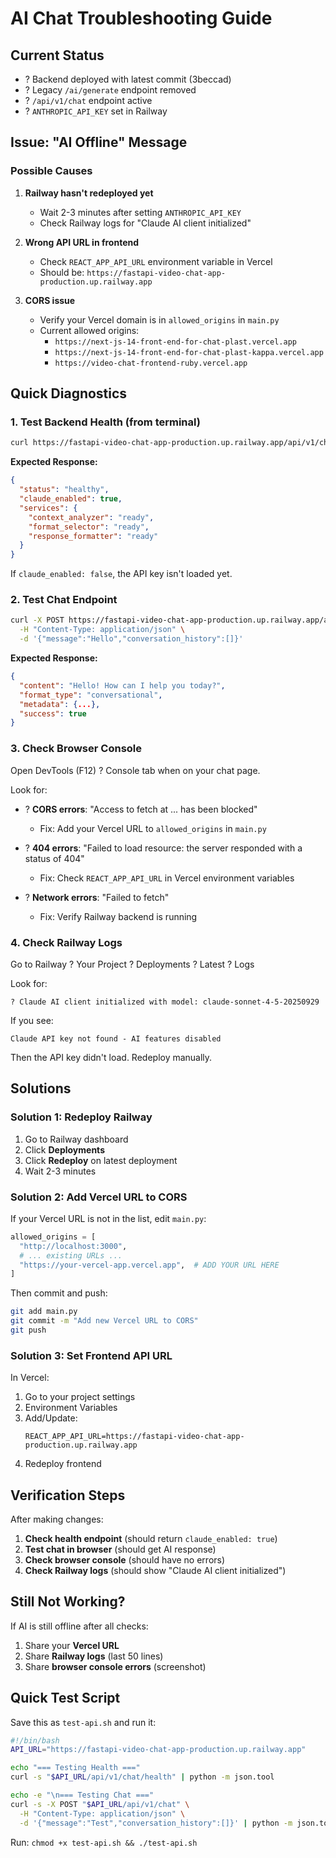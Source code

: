 # AI Chat Troubleshooting Guide

## Current Status
- ? Backend deployed with latest commit (3beccad)
- ? Legacy `/ai/generate` endpoint removed
- ? `/api/v1/chat` endpoint active
- ? `ANTHROPIC_API_KEY` set in Railway

## Issue: "AI Offline" Message

### Possible Causes

1. **Railway hasn't redeployed yet**
   - Wait 2-3 minutes after setting `ANTHROPIC_API_KEY`
   - Check Railway logs for "Claude AI client initialized"

2. **Wrong API URL in frontend**
   - Check `REACT_APP_API_URL` environment variable in Vercel
   - Should be: `https://fastapi-video-chat-app-production.up.railway.app`

3. **CORS issue**
   - Verify your Vercel domain is in `allowed_origins` in `main.py`
   - Current allowed origins:
     - `https://next-js-14-front-end-for-chat-plast.vercel.app`
     - `https://next-js-14-front-end-for-chat-plast-kappa.vercel.app`
     - `https://video-chat-frontend-ruby.vercel.app`

## Quick Diagnostics

### 1. Test Backend Health (from terminal)
```sh
curl https://fastapi-video-chat-app-production.up.railway.app/api/v1/chat/health
```

**Expected Response:**
```json
{
  "status": "healthy",
  "claude_enabled": true,
  "services": {
    "context_analyzer": "ready",
    "format_selector": "ready",
    "response_formatter": "ready"
  }
}
```

If `claude_enabled: false`, the API key isn't loaded yet.

### 2. Test Chat Endpoint
```sh
curl -X POST https://fastapi-video-chat-app-production.up.railway.app/api/v1/chat \
  -H "Content-Type: application/json" \
  -d '{"message":"Hello","conversation_history":[]}'
```

**Expected Response:**
```json
{
  "content": "Hello! How can I help you today?",
  "format_type": "conversational",
  "metadata": {...},
  "success": true
}
```

### 3. Check Browser Console
Open DevTools (F12) ? Console tab when on your chat page.

Look for:
- ? **CORS errors**: "Access to fetch at ... has been blocked"
  - Fix: Add your Vercel URL to `allowed_origins` in `main.py`
  
- ? **404 errors**: "Failed to load resource: the server responded with a status of 404"
  - Fix: Check `REACT_APP_API_URL` in Vercel environment variables

- ? **Network errors**: "Failed to fetch"
  - Fix: Verify Railway backend is running

### 4. Check Railway Logs
Go to Railway ? Your Project ? Deployments ? Latest ? Logs

Look for:
```
? Claude AI client initialized with model: claude-sonnet-4-5-20250929
```

If you see:
```
Claude API key not found - AI features disabled
```
Then the API key didn't load. Redeploy manually.

## Solutions

### Solution 1: Redeploy Railway
1. Go to Railway dashboard
2. Click **Deployments**
3. Click **Redeploy** on latest deployment
4. Wait 2-3 minutes

### Solution 2: Add Vercel URL to CORS
If your Vercel URL is not in the list, edit `main.py`:

```python
allowed_origins = [
  "http://localhost:3000",
  # ... existing URLs ...
  "https://your-vercel-app.vercel.app",  # ADD YOUR URL HERE
]
```

Then commit and push:
```sh
git add main.py
git commit -m "Add new Vercel URL to CORS"
git push
```

### Solution 3: Set Frontend API URL
In Vercel:
1. Go to your project settings
2. Environment Variables
3. Add/Update:
   ```
   REACT_APP_API_URL=https://fastapi-video-chat-app-production.up.railway.app
   ```
4. Redeploy frontend

## Verification Steps

After making changes:

1. **Check health endpoint** (should return `claude_enabled: true`)
2. **Test chat in browser** (should get AI response)
3. **Check browser console** (should have no errors)
4. **Check Railway logs** (should show "Claude AI client initialized")

## Still Not Working?

If AI is still offline after all checks:

1. Share your **Vercel URL**
2. Share **Railway logs** (last 50 lines)
3. Share **browser console errors** (screenshot)

## Quick Test Script

Save this as `test-api.sh` and run it:

```bash
#!/bin/bash
API_URL="https://fastapi-video-chat-app-production.up.railway.app"

echo "=== Testing Health ==="
curl -s "$API_URL/api/v1/chat/health" | python -m json.tool

echo -e "\n=== Testing Chat ==="
curl -s -X POST "$API_URL/api/v1/chat" \
  -H "Content-Type: application/json" \
  -d '{"message":"Test","conversation_history":[]}' | python -m json.tool
```

Run: `chmod +x test-api.sh && ./test-api.sh`
